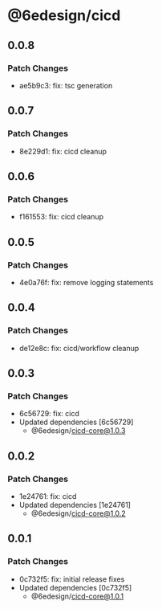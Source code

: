 # @6edesign/cicd

## 0.0.8

### Patch Changes

- ae5b9c3: fix: tsc generation

## 0.0.7

### Patch Changes

- 8e229d1: fix: cicd cleanup

## 0.0.6

### Patch Changes

- f161553: fix: cicd cleanup

## 0.0.5

### Patch Changes

- 4e0a76f: fix: remove logging statements

## 0.0.4

### Patch Changes

- de12e8c: fix: cicd/workflow cleanup

## 0.0.3

### Patch Changes

- 6c56729: fix: cicd
- Updated dependencies [6c56729]
  - @6edesign/cicd-core@1.0.3

## 0.0.2

### Patch Changes

- 1e24761: fix: cicd
- Updated dependencies [1e24761]
  - @6edesign/cicd-core@1.0.2

## 0.0.1

### Patch Changes

- 0c732f5: fix: initial release fixes
- Updated dependencies [0c732f5]
  - @6edesign/cicd-core@1.0.1
